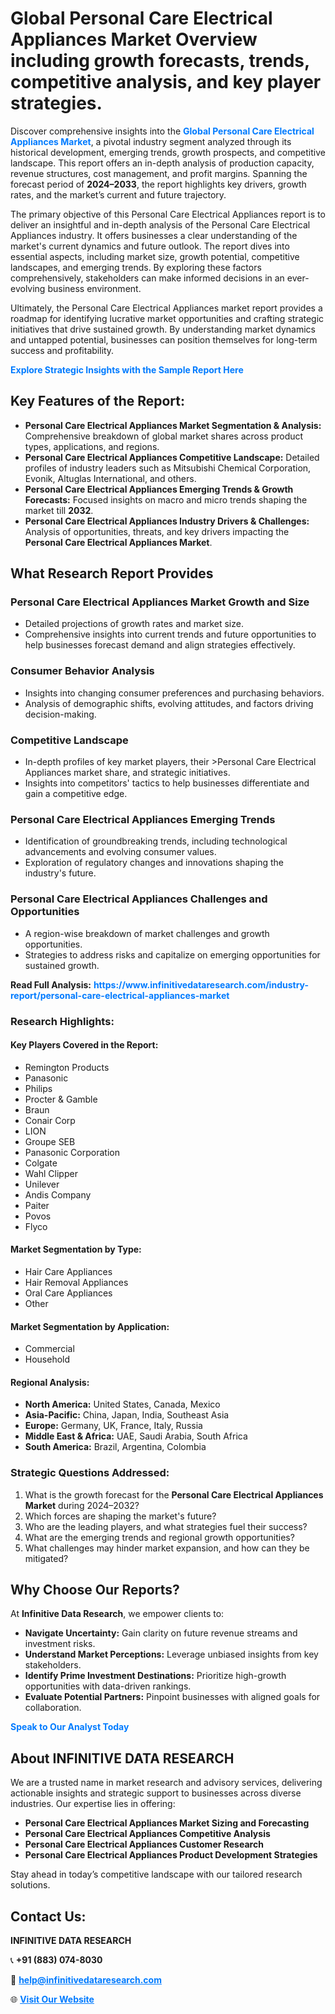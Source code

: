 <h1>Global Personal Care Electrical Appliances Market Overview including growth forecasts, trends, competitive analysis, and key player strategies.</h1>
<p>
Discover comprehensive insights into the 
<a href="https://www.infinitivedataresearch.com/industry-report/personal-care-electrical-appliances-market" rel="dofollow" style="color: #007BFF; text-decoration: none;"><strong>Global Personal Care Electrical Appliances Market</strong></a>, a pivotal industry segment analyzed through its historical development, emerging trends, growth prospects, and competitive landscape. This report offers an in-depth analysis of production capacity, revenue structures, cost management, and profit margins. Spanning the forecast period of <strong>2024–2033</strong>, the report highlights key drivers, growth rates, and the market’s current and future trajectory.
</p>
<p>
The primary objective of this Personal Care Electrical Appliances report is to deliver an insightful and in-depth analysis of the Personal Care Electrical Appliances industry. It offers businesses a clear understanding of the market's current dynamics and future outlook. The report dives into essential aspects, including market size, growth potential, competitive landscapes, and emerging trends. By exploring these factors comprehensively, stakeholders can make informed decisions in an ever-evolving business environment.
</p>
<p>
Ultimately, the Personal Care Electrical Appliances market report provides a roadmap for identifying lucrative market opportunities and crafting strategic initiatives that drive sustained growth. By understanding market dynamics and untapped potential, businesses can position themselves for long-term success and profitability.
</p>
<p>
<a href="https://www.infinitivedataresearch.com/request-sample/reportId=107142" style="color: #007BFF; text-decoration: none;"><strong>Explore Strategic Insights with the Sample Report Here</strong></a>
</p>

<h2>Key Features of the Report:</h2>
<ul>
<li><strong>Personal Care Electrical Appliances Market Segmentation & Analysis:</strong> Comprehensive breakdown of global market shares across product types, applications, and regions.</li>
<li><strong>Personal Care Electrical Appliances Competitive Landscape:</strong> Detailed profiles of industry leaders such as Mitsubishi Chemical Corporation, Evonik, Altuglas International, and others.</li>
<li><strong>Personal Care Electrical Appliances Emerging Trends & Growth Forecasts:</strong> Focused insights on macro and micro trends shaping the market till <strong>2032</strong>.</li>
<li><strong>Personal Care Electrical Appliances Industry Drivers & Challenges:</strong> Analysis of opportunities, threats, and key drivers impacting the <strong>Personal Care Electrical Appliances Market</strong>.</li>
</ul>

<h2>What Research Report Provides</h2>
<h3>Personal Care Electrical Appliances Market Growth and Size</h3>
<ul>
<li>Detailed projections of growth rates and market size.</li>
<li>Comprehensive insights into current trends and future opportunities to help businesses forecast demand and align strategies effectively.</li>
</ul>

<h3>Consumer Behavior Analysis</h3>
<ul>
<li>Insights into changing consumer preferences and purchasing behaviors.</li>
<li>Analysis of demographic shifts, evolving attitudes, and factors driving decision-making.</li>
</ul>

<h3>Competitive Landscape</h3>
<ul>
<li>In-depth profiles of key market players, their >Personal Care Electrical Appliances market share, and strategic initiatives.</li>
<li>Insights into competitors' tactics to help businesses differentiate and gain a competitive edge.</li>
</ul>

<h3>Personal Care Electrical Appliances Emerging Trends</h3>
<ul>
<li>Identification of groundbreaking trends, including technological advancements and evolving consumer values.</li>
<li>Exploration of regulatory changes and innovations shaping the industry's future.</li>
</ul>

<h3>Personal Care Electrical Appliances Challenges and Opportunities</h3>
<ul>
<li>A region-wise breakdown of market challenges and growth opportunities.</li>
<li>Strategies to address risks and capitalize on emerging opportunities for sustained growth.</li>
</ul>
<p><strong>Read Full Analysis:</strong> <a href="https://www.infinitivedataresearch.com/industry-report/personal-care-electrical-appliances-market" rel="dofollow" style="color: #007BFF; text-decoration: none;"><strong>https://www.infinitivedataresearch.com/industry-report/personal-care-electrical-appliances-market</strong></a></p>
<h3>Research Highlights:</h3>
<h4>Key Players Covered in the Report:</h4>
<ul><li>Remington Products</li><li>Panasonic</li><li>Philips</li><li>Procter &amp; Gamble</li><li>Braun</li><li>Conair Corp</li><li>LION</li><li>Groupe SEB</li><li>Panasonic Corporation</li><li>Colgate</li><li>Wahl Clipper</li><li>Unilever</li><li>Andis Company</li><li>Paiter</li><li>Povos</li><li>Flyco</li></ul>
<h4>Market Segmentation by Type:</h4>
<ul><li>Hair Care Appliances</li><li>Hair Removal Appliances</li><li>Oral Care Appliances</li><li>Other</li></ul>
<h4>Market Segmentation by Application:</h4>
<ul><li>Commercial</li><li>Household</li></ul>

<h4>Regional Analysis:</h4>
<ul>
<li><strong>North America:</strong> United States, Canada, Mexico</li>
<li><strong>Asia-Pacific:</strong> China, Japan, India, Southeast Asia</li>
<li><strong>Europe:</strong> Germany, UK, France, Italy, Russia</li>
<li><strong>Middle East & Africa:</strong> UAE, Saudi Arabia, South Africa</li>
<li><strong>South America:</strong> Brazil, Argentina, Colombia</li>
</ul>

<h3>Strategic Questions Addressed:</h3>
<ol>
<li>What is the growth forecast for the <strong>Personal Care Electrical Appliances Market</strong> during 2024–2032?</li>
<li>Which forces are shaping the market's future?</li>
<li>Who are the leading players, and what strategies fuel their success?</li>
<li>What are the emerging trends and regional growth opportunities?</li>
<li>What challenges may hinder market expansion, and how can they be mitigated?</li>
</ol>

<h2>Why Choose Our Reports?</h2>
<p>At <strong>Infinitive Data Research</strong>, we empower clients to:</p>
<ul>
<li><strong>Navigate Uncertainty:</strong> Gain clarity on future revenue streams and investment risks.</li>
<li><strong>Understand Market Perceptions:</strong> Leverage unbiased insights from key stakeholders.</li>
<li><strong>Identify Prime Investment Destinations:</strong> Prioritize high-growth opportunities with data-driven rankings.</li>
<li><strong>Evaluate Potential Partners:</strong> Pinpoint businesses with aligned goals for collaboration.</li>
</ul>
<p><a href="https://www.infinitivedataresearch.com/industry-report/personal-care-electrical-appliances-market" rel="dofollow" style="color: #007BFF; text-decoration: none;"><strong>Speak to Our Analyst Today</strong></a></p>

<h2>About INFINITIVE DATA RESEARCH</h2>
<p>We are a trusted name in market research and advisory services, delivering actionable insights and strategic support to businesses across diverse industries. Our expertise lies in offering:</p>
<ul>
<li><strong>Personal Care Electrical Appliances Market Sizing and Forecasting</strong></li>
<li><strong>Personal Care Electrical Appliances Competitive Analysis</strong></li>
<li><strong>Personal Care Electrical Appliances Customer Research</strong></li>
<li><strong>Personal Care Electrical Appliances Product Development Strategies</strong></li>
</ul>
<p>Stay ahead in today’s competitive landscape with our tailored research solutions.</p>

<h2>Contact Us:</h2>
<p><strong>INFINITIVE DATA RESEARCH</strong></p>
<p>📞 <strong>+91 (883) 074-8030</strong></p>
<p>📧 <strong><a href="mailto:help@infinitivedataresearch.com" style="color: #007BFF;">help@infinitivedataresearch.com</a></strong></p>
<p>🌐 <strong><a href="https://www.infinitivedataresearch.com" rel="dofollow" style="color: #007BFF;">Visit Our Website</a></strong></p>